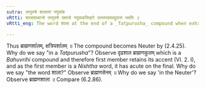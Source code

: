 ```yaml
---
sutra: तत्पुरुषे शालायां नपुंसके
vRtti: शालाशब्दान्ते तत्पुरुषे समासे नपुंसकलिङ्गे उत्तरपदमाद्युदात्तं भवति ॥
vRtti_eng: The word शाला at the end of a _Tatpurusha_ compound when exhibited in the Neuter has acute on the first syllable.

---
```

Thus ब्राह्मणशा꣡लम्, क्षत्रियशा꣡लम् ॥ The compound becomes Neuter by (2.4.25). Why do we say "in a _Tatpurusha_"? Observe दृढशाल ब्राह्मणकुलम् which is a _Bahuvrihi_ compound and therefore first member retains its accent (VI. 2. I), and as the first member is a _Nishtha_ word, it has acute on the final. Why do we say "the word शाला?" Observe ब्राह्मणसेनम् ॥ Why do we say 'in the Neuter'? Observe ब्राह्मणशाला ॥ Compare (6.2.86).